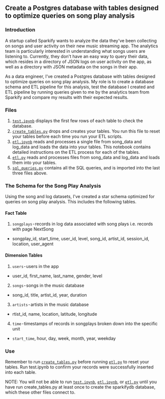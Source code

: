 ## Create a Postgres database with tables designed to optimize queries on song play analysis

### Introduction

A startup called Sparkify wants to analyze the data they've been collecting on songs and user activity on their new music streaming app. The analytics team is particularly interested in understanding what songs users are listening to. Currently, they don't have an easy way to query their data, which resides in a directory of JSON logs on user activity on the app, as well as a directory with JSON metadata on the songs in their app.

As a data engineer, I've created a Postgres database with tables designed to optimize queries on song play analysis. My role is to create a database schema and ETL pipeline for this analysis, test the database I created and ETL pipeline by running queries given to me by the analytics team from Sparkify and compare my results with their expected results.

### Files

1. [`test.ipynb`](test.ipynb) displays the first few rows of each table to check the database.
2. [`create_tables.py`](create_tables.py) drops and creates your tables. You run this file to reset your tables before each time you run your ETL scripts.
3. [`etl.ipynb`](etl.ipynb) reads and processes a single file from song_data and log_data and loads the data into your tables. This notebook contains detailed instructions on the ETL process for each of the tables.
4. [`etl.py`](etl.py) reads and processes files from song_data and log_data and loads them into your tables.
5. [`sql_queries.py`](sql_queries.py) contains all the SQL queries, and is imported into the last three files above.

### The Schema for the Song Play Analysis

Using the song and log datasets, I've created a star schema optimized for queries on song play analysis. This includes the following tables.

#### Fact Table

1. `songplays` - records in log data associated with song plays i.e. records with page NextSong
 - songplay_id, start_time, user_id, level, song_id, artist_id, session_id, location, user_agent

#### Dimension Tables

1. `users` - users in the app
 - user_id, first_name, last_name, gender, level
2. `songs` - songs in the music database
 - song_id, title, artist_id, year, duration
3. `artists` - artists in the music database
 - rtist_id, name, location, latitude, longitude
4. `time` - timestamps of records in songplays broken down into the specific unit
 - `start_time`, hour, day, week, month, year, weekday

### Use
Remember to run [`create_tables.py`](create_tables.py) before running [`etl.py`](etl.py) to reset your tables. 
Run test.ipynb to confirm your records were successfully inserted into each table.

NOTE: You will not be able to run [`test.ipynb`](test.ipynb), [`etl.ipynb`](etl.ipynb), or [`etl.py`](etl.py) until you have run create_tables.py at least once to create the sparkifydb database, which these other files connect to.

